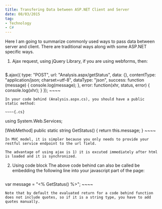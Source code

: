 ```yaml
---
title: Transfering Data between ASP.NET Client and Server
date: 08/03/2015
tag: 
- Technology
- C#
---
```


Here I am going to summarize commonly used ways to pass data between server and client. There are traditional ways along with some ASP.NET specific ways.

<!--more-->

1. Ajax request, using jQuery Library, if you are using webforms, then:

    ~~~~{.js}
$.ajax({
  type: "POST",
  url: "Analysis.aspx/getStatus",
  data: {},
  contentType: "application/json; charset=utf-8",
  dataType: "json",
  success: function (message) {
    console.log(message);
  },
  error: function(xhr, status, error) {
    console.log(xhr);
  }
});
    ~~~~

    In your code behind (Analysis.aspx.cs), you should have a public static method:

    ~~~~{.cs}
using System.Web.Services;

[WebMethod]
public static string GetStatus()
{
  return this.message;
}
    ~~~~

    In MVC model, it is simpler because you only needs to provide your restful service endpoint to the url field.

    The advantage of using ajax is 1) it is excuted immediately after html is loaded and it is synchronized.

2. Using code block
    The above code behind can also be called be embedding the following line into your javascript part of the page:

    ~~~~{.cs}
var message = "<% GetStatus() %>";
    ~~~~

    Note that by default the evaluated return for a code behind function does not include quotes, so if it is a string type, you have to add quotes manually.
